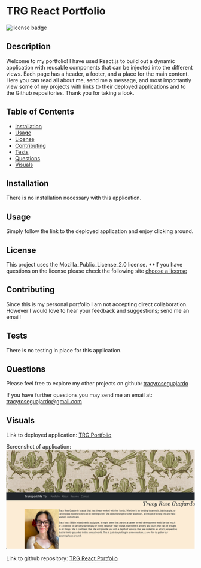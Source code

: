 # TRG React Portfolio
  ![license badge](https://img.shields.io/badge/license-Mozilla_Public_License_2.0-yellowgreen.svg)

## Description
Welcome to my portfolio! I have used React.js to build out a dynamic application with reusable components that can be injected into the different views. Each page has a header, a footer, and a place for the main content. Here you can read all about me, send me a message, and most importantly view some of my projects with links to their deployed applications and to the Github repositories. Thank you for taking a look.

## Table of Contents
- [Installation](#installation)
- [Usage](#usage)
- [License](#license)
- [Contributing](#contributing)
- [Tests](#tests)
- [Questions](#questions)
- [Visuals](#visuals)

## Installation

There is no installation necessary with this application.

## Usage

Simply follow the link to the deployed application and enjoy clicking around.

## License
  
  This project uses the Mozilla_Public_License_2.0 license. 
  **If you have questions on the license please check the following site [choose a license](https://www.google.com)

## Contributing

Since this is my personal portfolio I am not accepting direct collaboration. However I would love to hear your feedback and suggestions; send me an email!

## Tests

There is no testing in place for this application.

## Questions

Please feel free to explore my other projects on github: [tracyroseguajardo](https://www.github.com/tracyroseguajardo)

If you have further questions you may send me an email at: tracyroseguajardo@gmail.com

## Visuals

Link to deployed application:
[TRG Portfolio](https://lit-beyond-54863.herokuapp.com/)

Screenshot of application:
![TRG React Portfolio](./src/assets/images/trg-react-portfolio-screenshot.png)

Link to github repository:
[TRG React Portfolio](https://github.com/tracyroseguajardo/my-dev-portfolio)